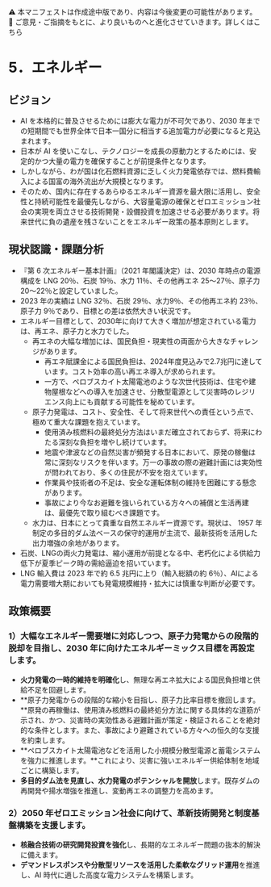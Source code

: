 ⚠️ 本マニフェストは作成途中版であり、内容は今後変更の可能性があります。  
💬 ご意見・ご指摘をもとに、より良いものへと進化させていきます。詳しくはこちら

# 5．エネルギー

## ビジョン

* AI を本格的に普及させるためには膨大な電力が不可欠であり、2030 年までの短期間でも世界全体で日本一国分に相当する追加電力が必要になると見込まれます。  
* 日本が AI を使いこなし、テクノロジーを成長の原動力とするためには、安定的かつ大量の電力を確保することが前提条件となります。  
* しかしながら、わが国は化石燃料資源に乏しく火力発電依存では、燃料費輸入による国富の海外流出が大規模となります。  
* そのため、国内に存在するあらゆるエネルギー資源を最大限に活用し、安全性と持続可能性を最優先しながら、大容量電源の確保とゼロエミッション社会の実現を両立させる技術開発・設備投資を加速させる必要があります。将来世代に負の遺産を残さないことをエネルギー政策の基本原則とします。

## 現状認識・課題分析

* 『第 6 次エネルギー基本計画』（2021 年閣議決定）は、2030 年時点の電源構成を LNG 20％、石炭 19％、水力 11％、その他再エネ 25〜27％、原子力 20〜22％と設定していました。  
* 2023 年の実績は LNG 32％、石炭 29％、水力9％、その他再エネ約 23％、原子力 9％であり、目標との差は依然大きい状況です。  
* エネルギー目標として、2030年に向けて大きく増加が想定されている電力は、再エネ、原子力と水力でした。  
  * 再エネの大幅な増加には、国民負担・現実性の両面から大きなチャレンジがあります。  
    * 再エネ賦課金による国民負担は、2024年度見込みで2.7兆円に達しています。コスト効率の高い再エネ導入が求められます。  
    * 一方で、ペロブスカイト太陽電池のような次世代技術は、住宅や建物屋根などへの導入を加速させ、分散型電源として災害時のレジリエンス向上にも貢献する可能性を秘めています。  
  * 原子力発電は、コスト、安全性、そして将来世代への責任という点で、極めて重大な課題を抱えています。  
    * 使用済み核燃料の最終処分方法はいまだ確立されておらず、将来にわたる深刻な負担を増やし続けています。  
    * 地震や津波などの自然災害が頻発する日本において、原発の稼働は常に深刻なリスクを伴います。万一の事故の際の避難計画には実効性が問われており、多くの住民が不安を抱えています。  
    * 作業員や技術者の不足は、安全な運転体制の維持を困難にする懸念があります。  
    * 事故により今なお避難を強いられている方々への補償と生活再建は、最優先で取り組むべき課題です。  
  * 水力は、日本にとって貴重な自然エネルギー資源です。現状は、 1957 年制定の多目的ダム法ベースの保守的運用が主流で、最新技術を活用した出力増強の余地があります。  
* 石炭、LNGの両火力発電は、縮小運用が前提となる中、老朽化による供給力低下が夏季ピーク時の需給逼迫を招いています。  
* LNG 輸入費は 2023 年で約 6.5 兆円に上り（輸入総額の約 6％）、AIによる電力需要増大期においても発電規模維持・拡大には慎重な判断が必要です。

## 政策概要

### 1）大幅なエネルギー需要増に対応しつつ、原子力発電からの段階的脱却を目指し、2030 年に向けたエネルギーミックス目標を再設定します。
* **火力発電の一時的維持を明確化**し、無理な再エネ拡大による国民負担増と供給不足を回避します。  
* **原子力発電からの段階的な縮小を目指し、原子力比率目標を撤回します。**原発の再稼働は、使用済み核燃料の最終処分方法に関する具体的な道筋が示され、かつ、災害時の実効性ある避難計画が策定・検証されることを絶対的な条件とします。また、事故により避難されている方々への恒久的な支援を約束します。  
* **ペロブスカイト太陽電池などを活用した小規模分散型電源と蓄電システムを強力に推進します。**これにより、災害に強いエネルギー供給体制を地域ごとに構築します。  
* **多目的ダム法を見直し、水力発電のポテンシャルを開放**します。既存ダムの再開発や揚水増強を推進し、変動再エネの調整力を高めます。  
### 2）2050 年ゼロエミッション社会に向けて、革新技術開発と制度基盤構築を支援します。  
* **核融合技術の研究開発投資を強化**し、長期的なエネルギー問題の抜本的解決に備えます。  
* **デマンドレスポンスや分散型リソースを活用した柔軟なグリッド運用**を推進し、AI 時代に適した高度な電力システムを構築します。